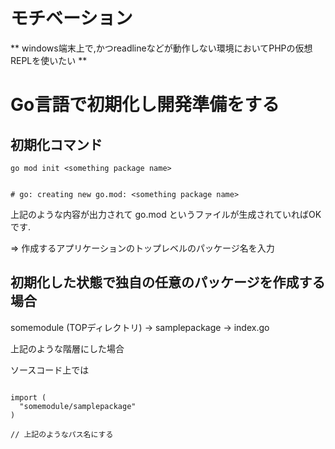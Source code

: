# モチベーション

** windows端末上で,かつreadlineなどが動作しない環境においてPHPの仮想REPLを使いたい **

# Go言語で初期化し開発準備をする



## 初期化コマンド

```
go mod init <something package name>


# go: creating new go.mod: <something package name>

```

上記のような内容が出力されて
go.mod というファイルが生成されていればOKです.

<something package name> => 作成するアプリケーションのトップレベルのパッケージ名を入力

## 初期化した状態で独自の任意のパッケージを作成する場合


somemodule (TOPディレクトリ)
  -> samplepackage
    -> index.go

上記のような階層にした場合

ソースコード上では

```

import (
  "somemodule/samplepackage"
)

// 上記のようなパス名にする

```
